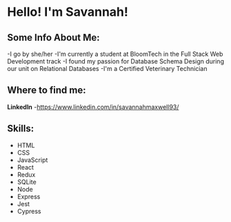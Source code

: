 # Hello! I'm Savannah!

## Some Info About Me:
  -I go by she/her
  -I'm currently a student at BloomTech in the Full Stack Web Development track
  -I found my passion for Database Schema Design during our unit on Relational Databases
  -I'm a Certified Veterinary Technician

## Where to find me:
  **LinkedIn**
  -https://www.linkedin.com/in/savannahmaxwell93/

## Skills:
  - HTML
  - CSS
  - JavaScript
  - React
  - Redux
  - SQLite
  - Node
  - Express
  - Jest
  - Cypress

